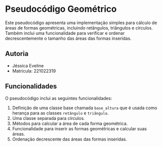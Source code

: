 # Pseudocódigo Geométrico

Este pseudocódigo apresenta uma implementação simples para cálculo de áreas de formas geométricas, incluindo retângulos, triângulos e círculos. Também inclui uma funcionalidade para verificar e ordenar decrescentemente o tamanho das áreas das formas inseridas.

## Autoria

- Jéssica Eveline
- Matrícula: 221022319

## Funcionalidades

O pseudocódigo inclui as seguintes funcionalidades:

1. Definição de uma classe base chamada `base_altura` que é usada como herança para as classes `retângulo` e `triângulo`.
2. Uma classe separada para círculos.
3. Métodos para calcular a área de cada forma geométrica.
4. Funcionalidade para inserir as formas geométricas e calcular suas áreas.
5. Ordenação decrescente das áreas das formas inseridas.
